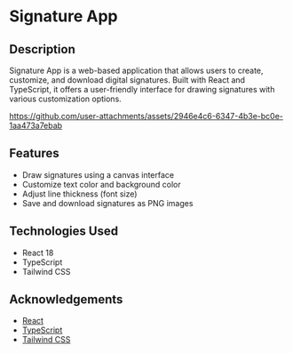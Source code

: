 # Signature App

## Description

Signature App is a web-based application that allows users to create, customize, and download digital signatures. Built with React and TypeScript, it offers a user-friendly interface for drawing signatures with various customization options.


https://github.com/user-attachments/assets/2946e4c6-6347-4b3e-bc0e-1aa473a7ebab




## Features

- Draw signatures using a canvas interface
- Customize text color and background color
- Adjust line thickness (font size)
- Save and download signatures as PNG images

## Technologies Used

- React 18
- TypeScript
- Tailwind CSS


## Acknowledgements

- [React](https://reactjs.org/)
- [TypeScript](https://www.typescriptlang.org/)
- [Tailwind CSS](https://tailwindcss.com/)
